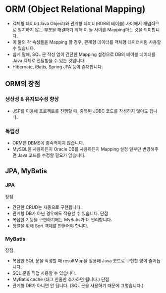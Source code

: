 # ORM (Object Relational Mapping)
* 객체형 데이터(Java Object)와 관계형 데이터(RDB의 테이블) 사이에서 개념적으로 일치하지 않는 부분을 해결하기 위해
이 둘 사이를 Mapping하는 것을 의미합니다.
* 이 둘의 각 속성들을 Mapping 할 경우, 관계형 데이터를 객체형 데이터처럼 사용할 수 있습니다.
* 쉽게 말해, SQL 문 작성 없이 간단한 Mapping 설정으로 DB의 테이블 데이터를 Java 객체로 전달받을 수 있는 것입니다.
* Hibernate, iBatis, Spring JPA 등이 존재합니다.

## ORM의 장점

### 생산성 & 유지보수성 향상
* JSP를 이용해 프로젝트를 진행할 때, 중복된 JDBC 코드를 작성하지 않아도 됩니다.
    
### 독립성
* ORM은 DBMS에 종속적이지 않습니다.
* MySQL을 사용하든지 Oracle DB를 사용하든지 Mapping 설정 일부만 변경해주면 Java 코드를 수정할 필요가 없습니다. 

## JPA, MyBatis

### JPA
장점
* 간단한 CRUD는 자동으로 구현됩니다.
* 관계형 DB가 아닌 경우에도 적용할 수 있습니다.
단점
* 복잡한 기능을 구현하기에는 MyBatis가 더 편리합니다.
* 정렬을 위해 Sort 객체를 만들어야 합니다.

### MyBatis
장점
* 복잡한 SQL 문을 작성할 때 resultMap을 활용해 Java 코드로 구현할 양이 줄어듭니다.
* SQL 문을 직접 사용할 수 있습니다.
* MyBatis cache (태그 한줄만 추가하면 됩니다.)
단점
* 관게형 DB가 아니면 안 됩니다. (SQL 문을 사용하기 때문에 그렇습니다.)